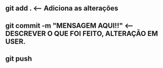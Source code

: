 ## git add . <-- Adiciona as alterações

## git commit -m "MENSAGEM AQUI!!" <-- DESCREVER O QUE FOI FEITO, ALTERAÇÃO EM USER. 

## git push 